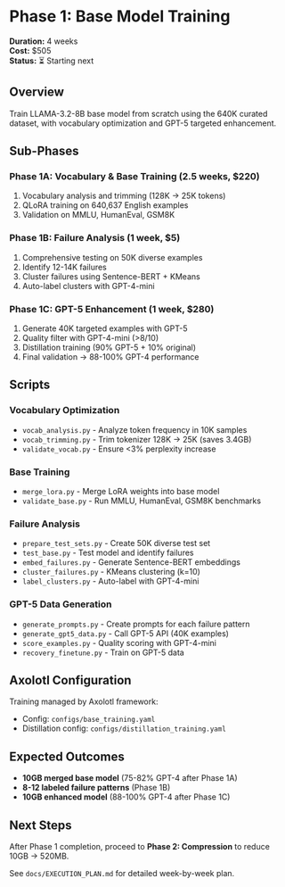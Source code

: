 # Phase 1: Base Model Training

**Duration:** 4 weeks  
**Cost:** $505  
**Status:** ⏳ Starting next

## Overview
Train LLAMA-3.2-8B base model from scratch using the 640K curated dataset, with vocabulary optimization and GPT-5 targeted enhancement.

## Sub-Phases

### Phase 1A: Vocabulary & Base Training (2.5 weeks, $220)
1. Vocabulary analysis and trimming (128K → 25K tokens)
2. QLoRA training on 640,637 English examples
3. Validation on MMLU, HumanEval, GSM8K

### Phase 1B: Failure Analysis (1 week, $5)
1. Comprehensive testing on 50K diverse examples
2. Identify 12-14K failures
3. Cluster failures using Sentence-BERT + KMeans
4. Auto-label clusters with GPT-4-mini

### Phase 1C: GPT-5 Enhancement (1 week, $280)
1. Generate 40K targeted examples with GPT-5
2. Quality filter with GPT-4-mini (>8/10)
3. Distillation training (90% GPT-5 + 10% original)
4. Final validation → 88-100% GPT-4 performance

## Scripts

### Vocabulary Optimization
- `vocab_analysis.py` - Analyze token frequency in 10K samples
- `vocab_trimming.py` - Trim tokenizer 128K → 25K (saves 3.4GB)
- `validate_vocab.py` - Ensure <3% perplexity increase

### Base Training
- `merge_lora.py` - Merge LoRA weights into base model
- `validate_base.py` - Run MMLU, HumanEval, GSM8K benchmarks

### Failure Analysis
- `prepare_test_sets.py` - Create 50K diverse test set
- `test_base.py` - Test model and identify failures
- `embed_failures.py` - Generate Sentence-BERT embeddings
- `cluster_failures.py` - KMeans clustering (k=10)
- `label_clusters.py` - Auto-label with GPT-4-mini

### GPT-5 Data Generation
- `generate_prompts.py` - Create prompts for each failure pattern
- `generate_gpt5_data.py` - Call GPT-5 API (40K examples)
- `score_examples.py` - Quality scoring with GPT-4-mini
- `recovery_finetune.py` - Train on GPT-5 data

## Axolotl Configuration
Training managed by Axolotl framework:
- Config: `configs/base_training.yaml`
- Distillation config: `configs/distillation_training.yaml`

## Expected Outcomes
- **10GB merged base model** (75-82% GPT-4 after Phase 1A)
- **8-12 labeled failure patterns** (Phase 1B)
- **10GB enhanced model** (88-100% GPT-4 after Phase 1C)

## Next Steps
After Phase 1 completion, proceed to **Phase 2: Compression** to reduce 10GB → 520MB.

See `docs/EXECUTION_PLAN.md` for detailed week-by-week plan.
